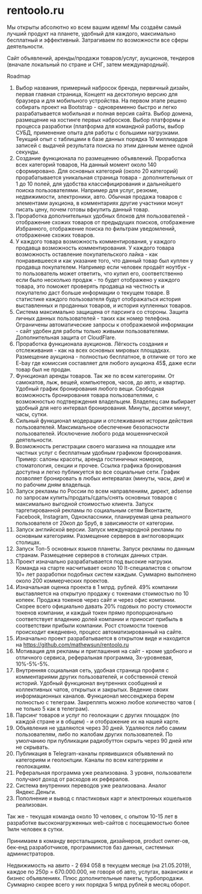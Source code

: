# rentoolo.ru

Мы открыты абсолютно ко всем вашим идеям!
Мы создаём самый лучший продукт на планете, удобный для каждого, максимально бесплатный и эффективный. Затрагиваем по возможности все сферы деятельности.

Сайт объявлений, аренды/продажи товаров/услуг, аукционов, тендеров (вначале локальный по стране и СНГ, затем международный).

Roadmap

1. Выбор названия, примерный набросок бренда, первичный дизайн, первая главная страница, Концепт на десктопную версию для браузера и для мобильного устройства.
На первом этапе решено собирать проект на Bootstrap - одновременно быстро и легко разрабатывается мобильная и полная версия сайта.
Выбор домена, размещение на хостинге первых набросков.
Выбор платформы и процесса разработки (платформа для командной работы, выбор СУБД, применение опыта для работы с большими нагрузками. Теукщий опыт с таблицами в базе данных порядка 10 миллиардов записей с выдачей результата поиска по этим данным менее одной секунды.
2. Создание функционала по размещению объявлений. 
Проработка всех категорий товаров, На данный момент около 140 сформировано.
Для основных категорий (около 20 категорий) прорабатывается уникальная страница товара - дополнительных от 1 до 10 полей, для удобства классифицирования и дальнейшего поиска пользователями. Например для услуг, резюме, недвижимости, электроники, авто.
Обычная продажа товаров с элементами аукциона, в комментариях другие участники монут писать цену, почем готовы вфкупить данный товар.
3. Проработка дополнительных удобных блоков для пользователей - отображение схожих товаров от предыдущих поисков, отображение Избранного, отображение поиска по фильтрам уведомлений, отображение схожих товаров.
4. У каждого товара возможность комментирования, у каждого продавца возможность комментирования. У каждого товара возможность оставление покупательского лайка - как понравившееся и как указание того, что данный товар был куплен у продавца покупателем. Например если человек продаёт ноутбук - то пользователь может ответить, что купил его, соответственно если было несколько продаж - то будет отображено у каждого товара, это поможет проверять продавца на честность и покупателю даст больше информации о текущем товаре. В статистике каждого пользователя будут отображаться история выставленных и проданных товаров, и история купленных товаров.
5. Система максимально защищена от парсинга со стороны. Защита личных данных пользователей - таких как номер телефона. Ограничены автоматические запросы к отображаемой информации - сайт удобен для работы только живыми пользователями. Дополнительная защита от CloudFlare.
6. Проработка функционала аукционов. Лёгкость создания и отслеживания - как на всех основных мировых площадках.
Размещение аукциона - полностью бесплатное, в отличие от того же E-bay где комиссия составляет для любого аукциона 45$, даже если товар был не продан.
7. Функционал аренды товаров. Так же по всем категориям. От самокатов, лыж, вещей, компьютеров, часов, до авто, и квартир. Удобный график бронирования любого вещи. Свободная возможность бронирования товара пользователями, с возможностью подтверждения владельцем. Владелец сам выбирает удобный для него интервал бронирования. Минуты, десятки минут, часы, сутки.
8. Сильный функционал модерации и отслеживания истории действия пользователей. Максимальное обеспечение безопасности пользователей. Исключение любого рода мошеннической деятельности.
9. Возможность регистрации своего магазина на площадке или частных услуг с бесплатным удобным графиком бронирования. Пример: салоны красоты, аренда гостиничных номеров, стоматология, секции и прочее. Ссылка графика бронирования доступна и легко публикуется во все социальные сети.
График позволяет бронировать в любых интервалах (минуты, часы, дни) и по рабочим дням владельца.
10. Запуск рекламы по России по всем направлениям, директ, adsense по запросам купить/продать/сдать/снять основных товаров с максимально выгодной стоимостью клиента. Запуск таргетированной рекламы по социальным сетям Вконтакте, Facebook, Instagram, Одноклассники, планируемая цена реального пользователя от 20коп до 5руб, в зависимости от категории.
11. Запуск английской версии. Запуск международной рекламы по основным категориям. Размещение серверов в англоговорящих столицах.
12. Запуск Топ-5 основных языков планеты. Запуск рекламы по данным странам. Размещение серверов в столицах данных стран.
13. Проект изначально разрабатывается под высокие нагрузки. Команда на старте насчитывает около 10 It-специалистов с опытом 10+ лет разработки подобных систем каждым. Суммарно выполнено около 200 коммерческих проектов.
14. Изначальная оценка проекта в 1 млрд. рублей. 49% компании выставляется на открытую продажу с токенами стоимостью по 10 копеек. Продажа токенов через сайт и через офис компании. Скорее всего официально давать 20% годовых по росту стоимости токенов компании, и каждый токен прямо пропорционально соответствует владению долей компании и приносит прибыль  в соответствии прибыли компании. Рост стоимости токенов происходит ежедневно, процесс автоматизированный на сайте.
15. Изначально проект разрабатывается в открытом виде и находится на https://github.com/mathewsun/rentoolo.ru
16. Мотивация для рекламы и приглашения  на сайт - кроме удобного и отличного сервиса, реферальная программа, 3х-уровневая, 10%-5%-5%.
17. Внутренняя социальная сеть, удобная страница профиля с комментариями других пользователей, и собственной стеной историй. Удобный функционал внутренних сообщений и коллективных чатов, открытых и закрытых. Ведение своих информационных каналов. Функционал мессенджера берем полностью с телеграм. Закреплять можно любое количество чатов ( не только 5 как в телеграм).
18. Парсинг товаров и услуг по геолокации с других площадок (по каждой стране и в общем) - и отображение их на нашей карте.
19. Объявления не удаляются через 30 дней. Удаляются либо самим пользователям, либо по жалобам других пользователей. По умолчанию при публикации радиобуттон скрыть через 90 дней или не скрывать.
20. Публикация в Telegram-каналы прявившихся объявлений по категориям и геолокпции. Каналы по всем категрриям и геолокациям.
21. Реферальная программа уже реализована. 3 уровня, пользователи получают доход от расходов их рефералов. 
22. Система внутренних переводов уже реализована. Аналог Яндекс.Деньги.
23. Пополнение и вывод с пластиковых карт и электронных кошельков реализован. 

Так же - текущая команда около 10 человек, с опытом 10-15 лет в разработке высоконагруженных web-сайтов с посещаемостью более 1млн человек в сутки. 

Принимаем в команду верстальщиков, дизайнеров, product owner-ов, бек-енд разработчиков, программистов баз данных, системных администраторов.

Недвижимость на авито - 2 694 058 в текущем месяце (на 21.05.2019), каждое по 250р = 670.000.000, не говоря об авто, услугах, вакансиях и бизнес объявлениях. Плюс дополнительные пакеты, турбопродажи. Суммарно скорее всего у них порядка 5 млрд рублей в месяц оборот.
